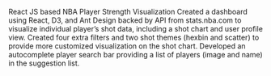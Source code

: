 
React JS based NBA Player Strength Visualization
Created a dashboard using React, D3, and Ant Design backed by API from stats.nba.com to visualize individual player’s
shot data, including a shot chart and user profile view.
Created four extra filters and two shot themes (hexbin and scatter) to provide more customized visualization on the shot
chart.
Developed an autocomplete player search bar providing a list of players (image and name) in the suggestion list.
